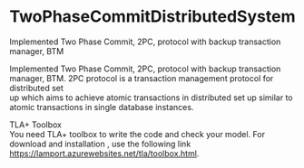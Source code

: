 # TwoPhaseCommitDistributedSystem
Implemented Two Phase Commit, 2PC, protocol with backup transaction manager, BTM <br/>


Implemented Two Phase Commit, 2PC, protocol with backup transaction manager, BTM. 2PC protocol is a transaction management protocol for distributed set<br/>
up which aims to achieve atomic transactions in distributed set up similar to atomic transactions in single database instances.<br/>


TLA+ Toolbox<br/>
You need TLA+ toolbox to write the code and check your model. For download and installation , use the following link https://lamport.azurewebsites.net/tla/toolbox.html.
